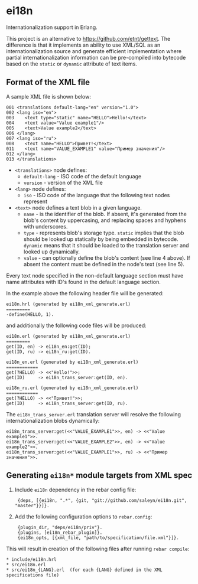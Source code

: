 ei18n
=====

Internationalization support in Erlang.

This project is an alternative to https://github.com/etnt/gettext. The difference
is that it implements an ability to use XML/SQL as an internationalization source and
generate efficient implementation where partial internationalization information
can be pre-compiled into bytecode based on the `static` or `dynamic` attribute
of text items.

Format of the XML file
----------------------

A sample XML file is shown below:

    001 <translations default-lang="en" version="1.0">
    002 <lang iso="en">
    003    <text type="static" name="HELLO">Hello!</text>
    004    <text value="Value example1"/>
    005    <text>Value example2</text>
    006 </lang>
    007 <lang iso="ru">
    008    <text name="HELLO">Привет!</text>
    011    <text name="VALUE_EXAMPLE1" value="Пример значения"/>
    012 </lang>
    013 </translations>

* `<translations>` node defines:
    * `default-lang` - ISO code of the default language
    * `version` - version of the XML file
* `<lang>` node defines:
    * `iso` - ISO code of the language that the following text nodes represent
* `<text>` node defines a text blob in a given language.
    * `name` - is the identifier of the blob. If absent, it's generated from
               the blob's content by uppercasing, and replacing spaces and hyphens
               with underscores.
    * `type` - represents blob's storage type.  `static` implies that the blob
               should be looked up statically by being embedded in bytecode.
               `dynamic` means that it should be loaded to the translation server
               and looked up dynamically.
    * `value` - can optionally define the blob's content (see line 4 above).
               If absent the content must be defined in the node's text (see line 5).

Every text node specified in the non-default language section must have name attributes
with ID's found in the default language section.

In the example above the following header file will be generated:

    ei18n.hrl (generated by ei18n_xml_generate.erl)
    =========
    -define(HELLO, 1).

and additionally the following code files will be produced:

    ei18n.erl (generated by ei18n_xml_generate.erl)
    =========
    get(ID, en) -> ei18n_en:get(ID);
    get(ID, ru) -> ei18n_ru:get(ID).

    ei18n_en.erl (generated by ei18n_xml_generate.erl)
    ============
    get(?HELLO) -> <<"Hello!">>;
    get(ID)     -> ei18n_trans_server:get(ID, en).

    ei18n_ru.erl (generated by ei18n_xml_generate.erl)
    ============
    get(?HELLO) -> <<"Привет!">>;
    get(ID)     -> ei18n_trans_server:get(ID, ru).

    
The `ei18n_trans_server.erl` translation server will resolve the following
internationalization blobs dynamically:

    ei18n_trans_server:get(<<"VALUE_EXAMPLE1">>, en) -> <<"Value example1">>.
    ei18n_trans_server:get(<<"VALUE_EXAMPLE2">>, en) -> <<"Value example2">>.
    ei18n_trans_server:get(<<"VALUE_EXAMPLE1">>, ru) -> <<"Пример значения">>.

Generating `ei18n*` module targets from XML spec
------------------------------------------------

1. Include `ei18n` dependency in the rebar config file:

        {deps, [{ei18n, ".*", {git, "git://github.com/saleyn/ei18n.git", "master"}}]}.

2. Add the following configuration options to `rebar.config`:

        {plugin_dir, "deps/ei18n/priv"}.
        {plugins, [ei18n_rebar_plugin]}.
        {ei18n_opts, [{xml_file, "path/to/specification/file.xml"}]}.

This will result in creation of the following files after running `rebar compile`:

    * include/ei18n.hrl
    * src/ei18n.erl
    * src/ei18n_{LANG}.erl  (for each {LANG} defined in the XML specifications file)
